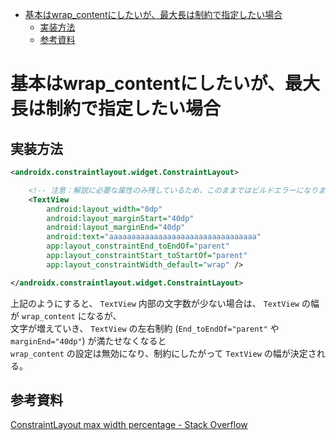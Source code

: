 - [基本はwrap_contentにしたいが、最大長は制約で指定したい場合](#基本はwrap_contentにしたいが最大長は制約で指定したい場合)
  - [実装方法](#実装方法)
  - [参考資料](#参考資料)


# 基本はwrap_contentにしたいが、最大長は制約で指定したい場合

## 実装方法

```xml
<androidx.constraintlayout.widget.ConstraintLayout>

    <!-- 注意：解説に必要な属性のみ残しているため、このままではビルドエラーになります。 -->
    <TextView
        android:layout_width="0dp"
        android:layout_marginStart="40dp"
        android:layout_marginEnd="40dp"
        android:text="aaaaaaaaaaaaaaaaaaaaaaaaaaaaaaaaa"
        app:layout_constraintEnd_toEndOf="parent"
        app:layout_constraintStart_toStartOf="parent"
        app:layout_constraintWidth_default="wrap" />

</androidx.constraintlayout.widget.ConstraintLayout>
```

上記のようにすると、 `TextView` 内部の文字数が少ない場合は、 `TextView` の幅が `wrap_content` になるが、  
文字が増えていき、 `TextView` の左右制約 (`End_toEndOf="parent"` や `marginEnd="40dp"`) が満たせなくなると  
`wrap_content` の設定は無効になり、制約にしたがって `TextView` の幅が決定される。


## 参考資料

[ConstraintLayout max width percentage - Stack Overflow](https://stackoverflow.com/questions/49255147/constraintlayout-max-width-percentage)
